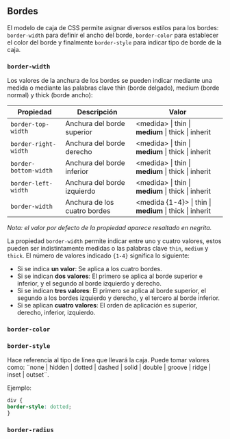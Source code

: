 ## Bordes
El modelo de caja de CSS permite asignar diversos estilos para los bordes: `border-width` para definir el ancho del borde, `border-color` para establecer el color del borde y finalmente  `border-style` para indicar tipo de borde de la caja. 

### `border-width`

Los valores de la anchura de los bordes se pueden indicar mediante una medida o mediante las palabras clave thin (borde delgado), medium (borde normal) y thick (borde ancho):

| Propiedad           | Descripción                  | Valor                                                        |
| ------------------- | ---------------------------- | ------------------------------------------------------------ |
| `border-top-width`    | Anchura del borde superior   | <medida\> \| thin \| **medium** \| thick \| inherit       |
| `border-right-width`  | Anchura del borde derecho    | <medida\> \| thin \| **medium** \| thick \| inherit       |
| `border-bottom-width` | Anchura del borde inferior   | <medida\> \| thin \| **medium** \| thick \| inherit       |
| `border-left-width`   | Anchura del borde izquierdo  | <medida\> \| thin \| **medium** \| thick \| inherit       |
| `border-width`        | Anchura de los cuatro bordes | <medida {1-4}\> \| thin \| **medium** \| thick \| inherit |

_Nota: el valor por defecto de la propiedad aparece resaltado en negrita._

La propiedad `border-width` permite indicar entre uno y cuatro valores, estos pueden ser indistintamente medidas o las palabras clave `thin`, `medium` y `thick`. El número de valores indicado `{1-4}` significa lo siguiente:

* Si se indica **un valor**: Se aplica a los cuatro bordes.
* Si se indican **dos valores**: El primero se aplica al borde superior e inferior, y el segundo al borde izquierdo y derecho.
* Si se indican **tres valores**: El primero se aplica al borde superior, el segundo a los bordes izquierdo y derecho, y el tercero al borde inferior.
* Si se aplican **cuatro valores**: El orden de aplicación es superior, derecho, inferior, izquierdo.


### `border-color`

### `border-style`
Hace referencia al tipo de línea que llevará la caja. Puede tomar valores como: ¨none | hidden | dotted | dashed | solid | double | groove | ridge | inset | outset¨. 

Ejemplo: 

```css
div {
border-style: dotted;
}
```



### `border-radius`




